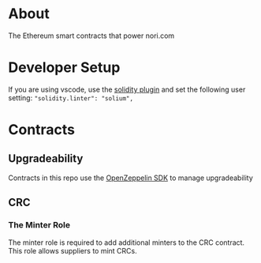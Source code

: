 # About

The Ethereum smart contracts that power nori.com

# Developer Setup

If you are using vscode, use the [solidity plugin](https://marketplace.visualstudio.com/items?itemName=JuanBlanco.solidity) and set the following user setting: `"solidity.linter": "solium",`


# Contracts

## Upgradeability

Contracts in this repo use the [OpenZeppelin SDK](https://github.com/OpenZeppelin/openzeppelin-sdk/tree/master/packages/docs#readme) to manage upgradeability

## CRC

### The Minter Role

The minter role is required to add additional minters to the CRC contract. This role allows suppliers to mint CRCs.

